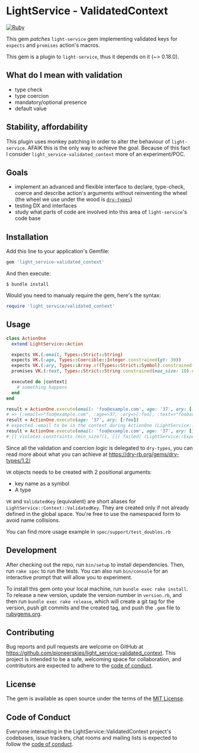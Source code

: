 # LightService - ValidatedContext

[![Ruby](https://github.com/pioneerskies/light_service-validated_context/actions/workflows/main.yml/badge.svg?branch=main)](https://github.com/pioneerskies/light_service-validated_context/actions/workflows/main.yml)

This gem _patches_ `light-service` gem implementing validated keys
for `expects` and `promises` action's macros.

This gem is a plugin to `light-service`, thus it depends on it (~> 0.18.0).

## What do I mean with validation

- type check
- type coercion
- mandatory/optional presence
- default value

## Stability, affordability

This plugin uses monkey patching in order to alter the behaviour of `light-service`.
AFAIK this is the only way to achieve the goal. Because of this fact I consider
`light_service-validated_context` more of an experiment/POC.

## Goals

- implement an advanced and flexible interface to declare,
type-check, coerce and describe action's arguments without reinventing the wheel (the wheel we use under the wood is [`dry-types`](https://dry-rb.org/gems/dry-types))
- testing DX and interfaces
- study what parts of code are involved into this area of `light-service`'s code base

## Installation

Add this line to your application's Gemfile:

```ruby
gem 'light_service-validated_context'
```

And then execute:

    $ bundle install

Would you need to manualy require the gem, here's the syntax:

```ruby
require 'light_service/validated_context'
```

## Usage

```ruby
class ActionOne
  extend LightService::Action

  expects VK.(:email, Types::Strict::String)
  expects VK.(:age, Types::Coercible::Integer.constrained(gt: 30))
  expects VK.(:ary, Types::Array.of(Types::Strict::Symbol).constrained(min_size: 1))
  promises VK.(:text, Types::Strict::String.constrained(max_size: 10).default('foobar'))

  executed do |context|
    # something happens
  end
end

result = ActionOne.execute(email: 'foo@example.com', age: '37', ary: [:foo])
# => {:email=>"foo@example.com", :age=>37, :ary=>[:foo], :text=>"foobar"}
result = ActionOne.execute(age: '37', ary: [:foo])
# expected :email to be in the context during ActionOne (LightService::ExpectedKeysNotInContextError)
result = ActionOne.execute(email: 'foo@example.com', age: '37', ary: [])
# [] violates constraints (min_size?(1, []) failed) (LightService::ExpectedKeysNotInContextError)
```

Since all the validation and coercion logic is delegated to `dry-types`, you can
read more about what you can achieve at https://dry-rb.org/gems/dry-types/1.2/

`VK` objects needs to be created with 2 positional arguments:

- key name as a symbol
- A type

`VK` and `ValidatedKey` (equivalent) are short aliases for `LightService::Context::ValidatedKey`.
They are created only if not already defined in the global space. You're free to use the namespaced
form to avoid name collisions.

You can find more usage example in `spec/support/test_doubles.rb`

## Development

After checking out the repo, run `bin/setup` to install dependencies. Then, run `rake spec` to run the tests. You can also run `bin/console` for an interactive prompt that will allow you to experiment.

To install this gem onto your local machine, run `bundle exec rake install`. To release a new version, update the version number in `version.rb`, and then run `bundle exec rake release`, which will create a git tag for the version, push git commits and the created tag, and push the `.gem` file to [rubygems.org](https://rubygems.org).

## Contributing

Bug reports and pull requests are welcome on GitHub at https://github.com/pioneerskies/light_service-validated_context. This project is intended to be a safe, welcoming space for collaboration, and contributors are expected to adhere to the [code of conduct](https://github.com/pioneerskies/light_service-validated_context/blob/main/CODE_OF_CONDUCT.md).

## License

The gem is available as open source under the terms of the [MIT License](https://opensource.org/licenses/MIT).

## Code of Conduct

Everyone interacting in the LightService::ValidatedContext project's codebases, issue trackers, chat rooms and mailing lists is expected to follow the [code of conduct](https://github.com/pioneerskies/light_service-validated_context/blob/main/CODE_OF_CONDUCT.md).
